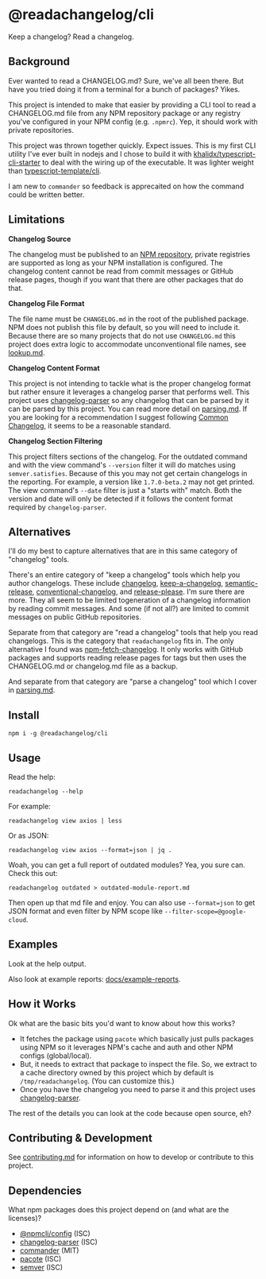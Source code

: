 # @readachangelog/cli

Keep a changelog? Read a changelog.

## Background

Ever wanted to read a CHANGELOG.md? Sure, we've all been there. But have you tried doing it from a terminal for a bunch of packages? Yikes.

This project is intended to make that easier by providing a CLI tool to read a CHANGELOG.md file from any NPM repository package or any registry you've configured in your NPM config (e.g. `.npmrc`). Yep, it should work with private repositories.

This project was thrown together quickly. Expect issues. This is my first CLI utility I've ever built in nodejs and I chose to build it with [khalidx/typescript-cli-starter](https://github.com/khalidx/typescript-cli-starter) to deal with the wiring up of the executable. It was lighter weight than [typescript-template/cli](https://www.npmjs.com/package/@typescript-template/cli).

I am new to `commander` so feedback is apprecaited on how the command could be written better.

## Limitations

**Changelog Source**

The changelog must be published to an [NPM repository](https://www.npmjs.com/), private registries are supported as long as your NPM installation is configured. The changelog content cannot be read from commit messages or GitHub release pages, though if you want that there are other packages that do that.

**Changelog File Format**

The file name must be `CHANGELOG.md` in the root of the published package. NPM does not publish this file by default, so you will need to include it. Because there are so many projects that do not use `CHANGELOG.md` this project does extra logic to accommodate unconventional file names, see [lookup.md](https://github.com/josephdpurcell/readachangelog/tree/main/docs/lookup.md).

**Changelog Content Format**

This project is not intending to tackle what is the proper changelog format but rather ensure it leverages a changelog parser that performs well. This project uses [changelog-parser](https://www.npmjs.com/package/changelog-parser) so any changelog that can be parsed by it can be parsed by this project. You can read more detail on [parsing.md](https://github.com/josephdpurcell/readachangelog/tree/main/docs/parsing.md). If you are looking for a recommendation I suggest following [Common Changelog](https://common-changelog.org/), it seems to be a reasonable standard.

**Changelog Section Filtering**

This project filters sections of the changelog. For the outdated command and with the view command's `--version` filter it will do matches using `semver.satisfies`. Because of this you may not get certain changelogs in the reporting. For example, a version like `1.7.0-beta.2` may not get printed. The view command's `--date` filter is just a "starts with" match. Both the version and date will only be detected if it follows the content format required by `changelog-parser`.

## Alternatives

I'll do my best to capture alternatives that are in this same category of "changelog" tools.

There's an entire category of "keep a changelog" tools which help you author changelogs. These include [changelog](https://www.npmjs.com/package/changelog), [keep-a-changelog](https://www.npmjs.com/package/keep-a-changelog), [semantic-release](https://www.npmjs.com/package/semantic-release), [conventional-changelog](https://github.com/conventional-changelog), and [release-please](https://www.npmjs.com/package/release-please). I'm sure there are more. They all seem to be limited togeneration of a changelog information by reading commit messages. And some (if not all?) are limited to commit messages on public GitHub repositories.

Separate from that category are "read a changelog" tools that help you read changelogs. This is the category that `readachangelog` fits in. The only alternative I found was [npm-fetch-changelog](https://www.npmjs.com/package/npm-fetch-changelog). It only works with GitHub packages and supports reading release pages for tags but then uses the CHANGELOG.md or changelog.md file as a backup.

And separate from that category are "parse a changelog" tool which I cover in [parsing.md](https://github.com/josephdpurcell/readachangelog/tree/main/docs/parsing.md).

## Install

```
npm i -g @readachangelog/cli
```

## Usage

Read the help:

```
readachangelog --help
```

For example:

```
readachangelog view axios | less
```

Or as JSON:

```
readachangelog view axios --format=json | jq .
```

Woah, you can get a full report of outdated modules? Yea, you sure can. Check this out:

```
readachangelog outdated > outdated-module-report.md
```

Then open up that md file and enjoy. You can also use `--format=json` to get JSON format and even filter by NPM scope like `--filter-scope=@google-cloud`.

## Examples

Look at the help output.

Also look at example reports: [docs/example-reports](https://github.com/josephdpurcell/readachangelog/tree/main/docs/example-reports).

## How it Works

Ok what are the basic bits you'd want to know about how this works?

- It fetches the package using `pacote` which basically just pulls packages using NPM so it leverages NPM's cache and auth and other NPM configs (global/local).
- But, it needs to extract that package to inspect the file. So, we extract to a cache directory owned by this project which by default is `/tmp/readachangelog`. (You can customize this.)
- Once you have the changelog you need to parse it and this project uses [changelog-parser](https://www.npmjs.com/package/changelog-parser).

The rest of the details you can look at the code because open source, eh?

## Contributing & Development

See [contributing.md](https://github.com/josephdpurcell/readachangelog/blob/main/CONTRIBUTING.md) for information on how to develop or contribute to this project.

## Dependencies

What npm packages does this project depend on (and what are the licenses)?

- [@npmcli/config](https://www.npmjs.com/package/@npmcli/config) (ISC)
- [changelog-parser](https://www.npmjs.com/package/changelog-parser) (ISC)
- [commander](https://www.npmjs.com/package/commander) (MIT)
- [pacote](https://www.npmjs.com/package/pacote) (ISC)
- [semver](https://www.npmjs.com/package/semver) (ISC)
